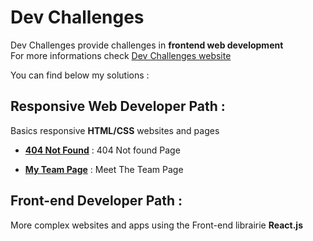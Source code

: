 # Dev Challenges

Dev Challenges provide challenges in **frontend web development**   
For more informations check [Dev Challenges website](https://devchallenges.io/)

You can find below my solutions :

## Responsive Web Developer Path :

Basics responsive **HTML/CSS** websites and pages

- [**404 Not Found**](https://github.com/zathio/dev-challenges/tree/master/responsive-path/404-not-found) : 404 Not found Page

- [**My Team Page**](https://github.com/zathio/dev-challenges/tree/master/responsive-path/my-team-page) : Meet The Team Page

## Front-end Developer Path :

More complex websites and apps using the Front-end librairie **React.js**